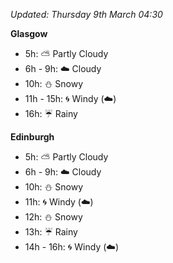 *Updated: Thursday 9th March 04:30*

**Glasgow**

* 5h: :partly_sunny: Partly Cloudy
* 6h - 9h: :cloud: Cloudy
* 10h: :snowman: Snowy
* 11h - 15h: :cyclone: Windy (:cloud:)
* 16h: :umbrella: Rainy

**Edinburgh**

* 5h: :partly_sunny: Partly Cloudy
* 6h - 9h: :cloud: Cloudy
* 10h: :snowman: Snowy
* 11h: :cyclone: Windy (:cloud:)
* 12h: :snowman: Snowy
* 13h: :umbrella: Rainy
* 14h - 16h: :cyclone: Windy (:cloud:)
